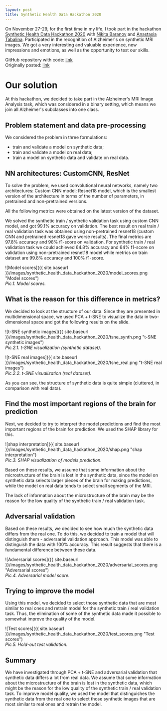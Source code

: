 ```yaml
---
layout: post
title: Synthetic Health Data Hackathon 2020
---
```


On November 27-29, for the first time in my life, I took part in the hackathon [Synthetic Health Data Hackathon 2020](https://rh.biolib.com/event/synthetic-health-data-2020/) with [Nikita Baranov](https://www.linkedin.com/in/nbar/) and [Anastasia Tabalina](https://github.com/TabalinaAnastasia).
Participated in the recognition of Alzheimer's on synthetic MRI images.
We got a very interesting and valuable experience, new impressions and emotions, as well as the opportunity to test our skills.

GitHub repository with code: [link](https://github.com/dayyass/synthetic_health_data_hackathon_2020)<br/>
Originally posted: [link](https://biolib.com/Gardariki-Hack/Gardariki-Hack/)

# Our solution
At this hackathon, we decided to take part in the Alzheimer's MRI Image Analysis task,
which was considered in a binary setting, which means we join all Alzheimer's subclasses into one class.

## Problem statement and data pre-processing
We considered the problem in three formulations:
- train and validate a model on synthetic data;
- train and validate a model on real data;
- train a model on synthetic data and validate on real data.

## NN architectures: CustomCNN, ResNet
To solve the problem, we used convolutional neural networks, namely two architectures: Custom CNN model; Resnet18 model, which is the smallest version of the architecture in terms of the number of parameters, in pretrained and non-pretrained versions.

All the following metrics were obtained on the latest version of the dataset.

We solved the synthetic train / synthetic validation task using custom CNN model, and got 99.1% accuracy on validation. The best result on real train / real validation task was obtained using non-pretrained resnet18 (custom CNN and pretrained resnet18 gave worse results). The final metrics are 97.8% accuracy and 98% f1-score on validation. For synthetic train / real validation task we could achieved 64.8% accuracy and 64% f1-score on validation using non-pretrained resnet18 model while metrics on train dataset are 99.8% accuracy and 100% f1-score.

![Model scores]({{ site.baseurl }}/images/synthetic_health_data_hackathon_2020/model_scores.png "Model scores")<br/>
*Pic.1. Model scores.*

## What is the reason for this difference in metrics?
We decided to look at the structure of our data. Since they are presented in multidimensional space, we used PCA + t-SNE to visualize the data in two-dimensional space and got the following results on the slide.

![t-SNE synthetic images]({{ site.baseurl }}/images/synthetic_health_data_hackathon_2020/tsne_synth.png "t-SNE synthetic images")<br/>
*Pic.2.1. t-SNE visualization (synthetic dataset).*

![t-SNE real images]({{ site.baseurl }}/images/synthetic_health_data_hackathon_2020/tsne_real.png "t-SNE real images")<br/>
*Pic.2.2. t-SNE visualization (real dataset).*

As you can see, the structure of synthetic data is quite simple (cluttered, in comparison with real data).

## Find the most important regions of the brain for prediction
Next, we decided to try to interpret the model predictions and find the most important regions of the brain for prediction.
We used the SHAP library for this.

![shap interpretation]({{ site.baseurl }}/images/synthetic_health_data_hackathon_2020/shap.png "shap interpretation")<br/>
*Pic.3. SHAP visualization of models prediction.*

Based on these results, we assume that some information about the microstructure
of the brain is lost in the synthetic data, since the model on synthetic data selects larger pieces of the brain
for making predictions, while the model on real data tends to select small segments of the MRI.

The lack of information about the microstructure of the brain may be the reason for the low quality
of the synthetic train / real validation task.

## Adversarial validation
Based on these results, we decided to see how much the synthetic data differs from the real one.
To do this, we decided to train a model that will distinguish them - adversarial validation approach.
This model was able to distinguish the data with 100% accuracy.
This result suggests that there is a fundamental difference between these data.

![Adversarial scores]({{ site.baseurl }}/images/synthetic_health_data_hackathon_2020/adversarial_scores.png "Adversarial scores")<br/>
*Pic.4. Adversarial model score.*

## Trying to improve the model
Using this model, we decided to select those synthetic data that are most similar to real ones and retrain model
for the synthetic train / real validation task. Thus, the elimination of some of the synthetic data made it possible to somewhat improve the quality of the model.

![Test scores]({{ site.baseurl }}/images/synthetic_health_data_hackathon_2020/test_scores.png "Test scores")<br/>
*Pic.5. Hold-out test validation.*

## Summary
We have investigated through PCA + t-SNE and adversarial validation that synthetic data differs a lot from real data.
We assume that some information about the microstructure of the brain is lost in the synthetic data,
which might be the reason for the low quality of the synthetic train / real validation task.
To improve model quality, we used the model that distinguishes the synthetic data from the real one
to select those synthetic images that are most similar to real ones and retrain the model.
